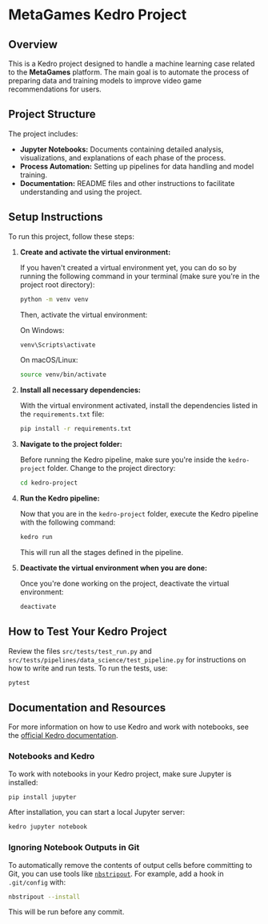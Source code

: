 # MetaGames Kedro Project

## Overview

This is a Kedro project designed to handle a machine learning case related to the **MetaGames** platform. The main goal is to automate the process of preparing data and training models to improve video game recommendations for users.

## Project Structure

The project includes:

- **Jupyter Notebooks:** Documents containing detailed analysis, visualizations, and explanations of each phase of the process.
- **Process Automation:** Setting up pipelines for data handling and model training.
- **Documentation:** README files and other instructions to facilitate understanding and using the project.

## Setup Instructions

To run this project, follow these steps:

1. **Create and activate the virtual environment:**

   If you haven't created a virtual environment yet, you can do so by running the following command in your terminal (make sure you're in the project root directory):

   ```bash
   python -m venv venv
   ```

   Then, activate the virtual environment:

   On Windows:

   ```bash
   venv\Scripts\activate
   ```

   On macOS/Linux:

   ```bash
   source venv/bin/activate
   ```

2. **Install all necessary dependencies:**

   With the virtual environment activated, install the dependencies listed in the `requirements.txt` file:

   ```bash
   pip install -r requirements.txt
   ```

3. **Navigate to the project folder:**

   Before running the Kedro pipeline, make sure you're inside the `kedro-project` folder. Change to the project directory:

   ```bash
   cd kedro-project
   ```

4. **Run the Kedro pipeline:**

   Now that you are in the `kedro-project` folder, execute the Kedro pipeline with the following command:

   ```bash
   kedro run
   ```

   This will run all the stages defined in the pipeline.

5. **Deactivate the virtual environment when you are done:**

   Once you're done working on the project, deactivate the virtual environment:

   ```bash
   deactivate
   ```

## How to Test Your Kedro Project

Review the files `src/tests/test_run.py` and `src/tests/pipelines/data_science/test_pipeline.py` for instructions on how to write and run tests. To run the tests, use:

```bash
pytest
```

## Documentation and Resources

For more information on how to use Kedro and work with notebooks, see the [official Kedro documentation](https://docs.kedro.org).

### Notebooks and Kedro

To work with notebooks in your Kedro project, make sure Jupyter is installed:

```bash
pip install jupyter
```

After installation, you can start a local Jupyter server:

```bash
kedro jupyter notebook
```

### Ignoring Notebook Outputs in Git

To automatically remove the contents of output cells before committing to Git, you can use tools like [`nbstripout`](https://github.com/kynan/nbstripout). For example, add a hook in `.git/config` with:

```bash
nbstripout --install
```

This will be run before any commit.

